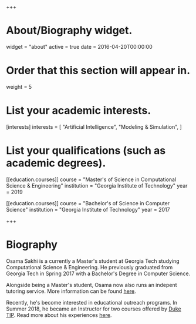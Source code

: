 +++
# About/Biography widget.
widget = "about"
active = true
date = 2016-04-20T00:00:00

# Order that this section will appear in.
weight = 5

# List your academic interests.
[interests]
  interests = [
    "Artificial Intelligence",
    "Modeling & Simulation",
  ]

# List your qualifications (such as academic degrees).
[[education.courses]]
  course = "Master's of Science in Computational Science & Engineering"
  institution = "Georgia Institute of Technology"
  year = 2019

[[education.courses]]
  course = "Bachelor's of Science in Computer Science"
  institution = "Georgia Institute of Technology"
  year = 2017

+++

# Biography
Osama Sakhi is a currently a Master's student at Georgia Tech studying Computational Science & Engineering. He previously graduated from Georgia Tech in Spring 2017 with a Bachelor's Degree in Computer Science.

Alongside being a Master's student, Osama now also runs an indepent tutoring service. More information can be found [here](#tutoring).

Recently, he's become interested in educational outreach programs. In Summer 2018, he became an Instructor for two courses offered by [Duke TIP](https://tip.duke.edu/). Read more about his experiences [here](/post/teaching_at_tip/).
